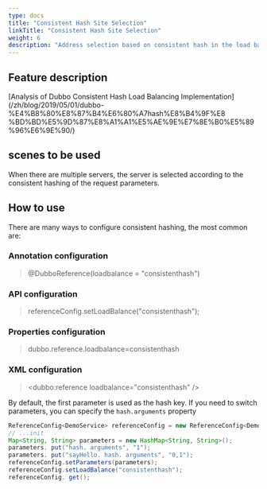 ```yaml
---
type: docs
title: "Consistent Hash Site Selection"
linkTitle: "Consistent Hash Site Selection"
weight: 6
description: "Address selection based on consistent hash in the load balancing phase"
---
```

## Feature description

[Analysis of Dubbo Consistent Hash Load Balancing Implementation](/zh/blog/2019/05/01/dubbo-%E4%B8%80%E8%87%B4%E6%80%A7hash%E8%B4%9F%E8 %BD%BD%E5%9D%87%E8%A1%A1%E5%AE%9E%E7%8E%B0%E5%89%96%E6%9E%90/)

## scenes to be used

When there are multiple servers, the server is selected according to the consistent hashing of the request parameters.

## How to use

There are many ways to configure consistent hashing, the most common are:

### Annotation configuration

> @DubboReference(loadbalance = "consistenthash")

### API configuration

> referenceConfig.setLoadBalance("consistenthash");

### Properties configuration

> dubbo.reference.loadbalance=consistenthash

### XML configuration

> <dubbo:reference loadbalance="consistenthash" />

By default, the first parameter is used as the hash key. If you need to switch parameters, you can specify the `hash.arguments` property

```java
ReferenceConfig<DemoService> referenceConfig = new ReferenceConfig<DemoService>();
// ...init
Map<String, String> parameters = new HashMap<String, String>();
parameters. put("hash. arguments", "1");
parameters. put("sayHello. hash. arguments", "0,1");
referenceConfig.setParameters(parameters);
referenceConfig.setLoadBalance("consistenthash");
referenceConfig. get();
```